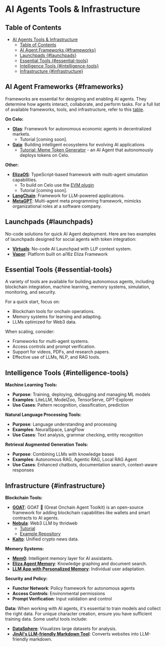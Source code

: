 # AI Agents Tools & Infrastructure

## Table of Contents
- [AI Agents Tools \& Infrastructure](#ai-agents-tools--infrastructure)
  - [Table of Contents](#table-of-contents)
  - [AI Agent Frameworks {#frameworks}](#ai-agent-frameworks-frameworks)
  - [Launchpads {#launchpads}](#launchpads-launchpads)
  - [Essential Tools {#essential-tools}](#essential-tools-essential-tools)
  - [Intelligence Tools {#intelligence-tools}](#intelligence-tools-intelligence-tools)
  - [Infrastructure {#infrastructure}](#infrastructure-infrastructure)

## AI Agent Frameworks {#frameworks}

Frameworks are essential for designing and enabling AI agents. They determine how agents interact, collaborate, and perform tasks. For a full list of available frameworks, tools, and infrastructure, refer to this [table](https://www.aiagenttoolkit.xyz/).

**On Celo:**
- [**Olas**](https://docs.autonolas.network/open-autonomy/): Framework for autonomous economic agents in decentralized markets.
    - Tutorial [coming soon].
- [**Gaia**](https://www.gaianet.ai/): Building intelligent ecosystems for evolving AI applications 
    - [Tutorial: Meme Token Generator](https://github.com/harishkotra/celo-token-agent) - an AI Agent that autonomously deploys tokens on Celo.

**Other:**
- [**ElizaOS**](https://elizaos.github.io/eliza/): TypeScript-based framework with multi-agent simulation capabilities. 
    - To build on Celo use the [EVM plugin](https://github.com/elizaOS/eliza/tree/main/packages/plugin-evm) 
    - Tutorial [coming soon].
- [**LangChain**](https://www.langchain.com/): Framework for LLM-powered applications.
- [**MetaGPT**](https://github.com/geekan/MetaGPT): Multi-agent meta programming framework, mimicks organizational roles at a software company.

## Launchpads {#launchpads}

No-code solutions for quick AI Agent deployment. Here are two examples of launchpads designed for social agents with token integration:

- [**Virtuals**](https://app.virtuals.io/): No-code AI Launchpad with LLP context system.
- [**Vapor**](https://alpha.vaporware.fun/): Platform built on ai16z Eliza Framework

## Essential Tools {#essential-tools}

A variety of tools are available for building autonomous agents, including blockchain integration, machine learning, memory systems, simulation, monitoring, and security. 

For a quick start, focus on:
- Blockchain tools for onchain operations.
- Memory systems for learning and adapting.
- LLMs optimized for Web3 data.

When scaling, consider:

- Frameworks for multi-agent systems.
- Access controls and prompt verification.
- Support for videos, PDFs, and research papers.
- Effective use of LLMs, NLP, and RAG tools.

## Intelligence Tools {#intelligence-tools}

**Machine Learning Tools:**
- **Purpose**: Training, deploying, debugging and managing ML models
- **Examples**: LiteLLM, ModelZoo, TensorServe, GPT-Explorer
- **Use Cases**: Pattern recognition, classification, prediction

**Natural Language Processing Tools:**
- **Purpose**: Language understanding and processing
- **Examples**: NeuralSpace, LangFlow
- **Use Cases**: Text analysis, grammar checking, entity recognition

**Retrieval Augmented Generation Tools:**
- **Purpose**: Combining LLMs with knowledge bases
- **Examples**: Autonomous RAG, Agentic RAG, Local RAG Agent
- **Use Cases**: Enhanced chatbots, documentation search, context-aware responses

## Infrastructure {#infrastructure}

**Blockchain Tools:**
- [**GOAT**](https://ohmygoat.dev/introduction): GOAT 🐐 (Great Onchain Agent Toolkit) is an open-source framework for adding blockchain capabilities like wallets and smart contracts to AI agents.
- [**Nebula**](https://portal.thirdweb.com/nebula): Web3 LLM by thridweb 
  - [Tutorial](https://www.youtube.com/watch?v=FeubfHwfJcM)
  - [Example Repository](https://github.com/cromewar/nebula-telegram-demo)
- [**Kaito**](https://www.kaito.ai/): Unified crypto news data.

**Memory Systems:**
- [**Mem0**](https://github.com/mem0ai/mem0): Intelligent memory layer for AI assistants.
- [**Eliza Agent Memory**](https://github.com/elizaOS/agentmemory): Knowledge graphing and document search.
- [**LLM App with Personalized Memory**](https://github.com/Shubhamsaboo/awesome-llm-apps/tree/main/llm_apps_with_memory_tutorials/llm_app_personalized_memory): Individual user adaptation.

**Security and Policy:**
- **Functor Network**: Policy framework for autonomous agents
- **Access Controls**: Environmental permissions
- **Prompt Verification**: Input validation and control

**Data:**
When working with AI agents, it's essential to train models and collect the right data. For unique character creation, ensure you have sufficient training data. Some useful tools include:
- [**DataSphere**](https://github.com/datasphere/datasphere): Visualizes large datasets for analysis.
- [**JinAI's LLM-friendly Markdown Tool**](https://github.com/jina-ai/serve): Converts websites into LLM-friendly markdown.